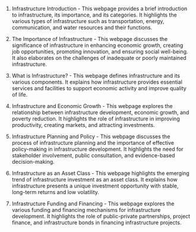 

1. Infrastructure Introduction - This webpage provides a brief introduction to infrastructure, its importance, and its categories. It highlights the various types of infrastructure such as transportation, energy, communication, and water resources and their functions.

2. The Importance of Infrastructure - This webpage discusses the significance of infrastructure in enhancing economic growth, creating job opportunities, promoting innovation, and ensuring social well-being. It also elaborates on the challenges of inadequate or poorly maintained infrastructure.

3. What is Infrastructure? - This webpage defines infrastructure and its various components. It explains how infrastructure provides essential services and facilities to support economic activity and improve quality of life.

4. Infrastructure and Economic Growth - This webpage explores the relationship between infrastructure development, economic growth, and poverty reduction. It highlights the role of infrastructure in improving productivity, creating markets, and attracting investments.

5. Infrastructure Planning and Policy - This webpage discusses the process of infrastructure planning and the importance of effective policy-making in infrastructure development. It highlights the need for stakeholder involvement, public consultation, and evidence-based decision-making.

6. Infrastructure as an Asset Class - This webpage highlights the emerging trend of infrastructure investment as an asset class. It explains how infrastructure presents a unique investment opportunity with stable, long-term returns and low volatility.

7. Infrastructure Funding and Financing - This webpage explores the various funding and financing mechanisms for infrastructure development. It highlights the role of public-private partnerships, project finance, and infrastructure bonds in financing infrastructure projects.